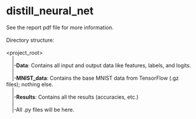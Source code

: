 # distill_neural_net
See the report pdf file for more information.<br/>
<br/>
Directory structure:<br/>
<br/>
\<project_root><br/>
&nbsp;&nbsp;&nbsp;&nbsp;|<br/>
&nbsp;&nbsp;&nbsp;&nbsp;|-<b>Data</b>: Contains all input and output data like features, labels, and logits.<br/>
&nbsp;&nbsp;&nbsp;&nbsp;|<br/>
&nbsp;&nbsp;&nbsp;&nbsp;|-<b>MNIST_data</b>: Contains the base MNIST data from TensorFlow (.gz files); nothing else.<br/>
&nbsp;&nbsp;&nbsp;&nbsp;|<br/>
&nbsp;&nbsp;&nbsp;&nbsp;|-<b>Results</b>: Contains all the results (accuracies, etc.)<br/>
&nbsp;&nbsp;&nbsp;&nbsp;|<br/>
&nbsp;&nbsp;&nbsp;&nbsp;|-All .py files will be here.<br/>
